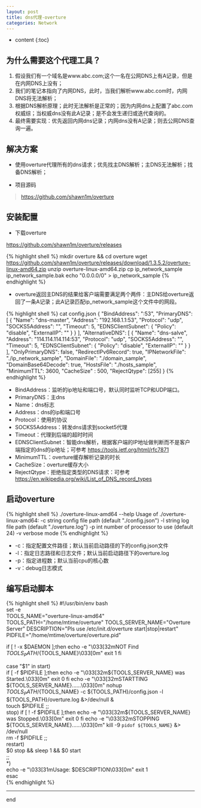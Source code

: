 ```yaml
---
layout: post
title: dns代理-overture
categories: Network
---
```



* content
{:toc}


## 为什么需要这个代理工具？

1. 假设我们有一个域名是www.abc.com;这个一名在公网DNS上有A记录，但是在内网DNS上没有；
2. 我们的笔记本指向了内网DNS，此时，当我们解析www.abc.com时，内网DNS将无法解析；
3. 根据DNS解析原理；此时无法解析是正常的；因为内网dns上配置了abc.com权威综；当权威dns没有此A记录；是不会发生递归或迭代查询的。
4. 最终需要实现：优先返回内网dns记录；内网dns没有A记录；则去公网DNS查询一遍。

## 解决方案

* 使用overture代理所有的dns请求；优先找主DNS解析；主DNS无法解析；找备DNS解析；


* 项目源码

> https://github.com/shawn1m/overture


## 安装配置

* 下载overture

https://github.com/shawn1m/overture/releases


{% highlight shell %}
mkdir overture && cd overture
wget https://github.com/shawn1m/overture/releases/download/1.3.5.2/overture-linux-amd64.zip
unzip overture-linux-amd64.zip
cp ip_network_sample ip_network_sample.bak
echo "0.0.0.0/0" > ip_network_sample
{% endhighlight %}

* overture返回主DNS的结果给客户端需要满足两个两件：主DNS给overture返回了一条A记录；此A记录匹配ip_network_sample这个文件中的网段。


{% highlight shell %}
cat config.json
{
  "BindAddress": ":53",
  "PrimaryDNS": [
    {
      "Name": "dns-master",
      "Address": "192.168.1.1:53",
      "Protocol": "udp",
      "SOCKS5Address": "",
      "Timeout": 5,
      "EDNSClientSubnet": {
        "Policy": "disable",
        "ExternalIP": ""
      }
    }
  ],
  "AlternativeDNS": [
    {
      "Name": "dns-salve",
      "Address": "114.114.114.114:53",
      "Protocol": "udp",
      "SOCKS5Address": "",
      "Timeout": 5,
      "EDNSClientSubnet": {
        "Policy": "disable",
        "ExternalIP": ""
      }
    }
  ],
  "OnlyPrimaryDNS": false,
  "RedirectIPv6Record": true,
  "IPNetworkFile": "./ip_network_sample",
  "DomainFile": "./domain_sample",
  "DomainBase64Decode": true,
  "HostsFile": "./hosts_sample",
  "MinimumTTL": 3600,
  "CacheSize" : 500,
  "RejectQtype": [255]
}
{% endhighlight %}


- BindAddress：监听的ip地址和端口号，默认同时监听TCP和UDP端口。
- PrimaryDNS：主dns
- Name：dns标志
- Address：dns的ip和端口号
- Protocol：使用的协议
- SOCKS5Address：转发dns请求到socket5代理
- Timeout：代理到后端的超时时间
- EDNSClientSubnet：智能dns解析，根据客户端的IP地址做判断而不是客户端指定的dns的ip地址；可参考 https://tools.ietf.org/html/rfc7871
- MinimumTTL：overture缓存解析记录的时长
- CacheSize：overture缓存大小
- RejectQtype：拒绝指定类型的DNS请求：可参考 https://en.wikipedia.org/wiki/List_of_DNS_record_types

## 启动overture

{% highlight shell %}
./overture-linux-amd64 --help
Usage of ./overture-linux-amd64:
  -c string
        config file path (default "./config.json")
  -l string
        log file path (default "./overture.log")
  -p int
        number of processor to use (default 24)
  -v    verbose mode
{% endhighlight %}

* -c：指定配置文件路径；默认当前启动路径的下的config.json文件
* -l：指定日志路径和日志文件；默认当前启动路径下的overture.log
* -p：指定进程数；默认当前cpu的核心数
* -v：debug日志模式

## 编写启动脚本

{% highlight shell %}
#!/usr/bin/env bash   
set -e   
TOOLS_NAME="overture-linux-amd64"
TOOLS_PATH="/home/mtime/overture"
TOOLS_SERVER_NAME="Overture Server" 
DESCRIPTION="Pls use /etc/init.d/overture start|stop|restart"
PIDFILE="/home/mtime/overture/overture.pid"

if [ ! -x $DAEMON ];then
    echo -e "\033[32mNOT Find ${TOOLS_PATH}/${TOOLS_NAME}\033[0m"
    exit 1
fi   

case "$1" in 
  start)   
         if [ -f $PIDFILE ];then
            echo -e "\033[32m${TOOLS_SERVER_NAME} was Started.\033[0m"
            exit 0
         fi
         echo -e "\033[32mSTARTTING ${TOOLS_SERVER_NAME}......\033[0m"
         nohup ${TOOLS_PATH}/${TOOLS_NAME} -c ${TOOLS_PATH}/config.json -l ${TOOLS_PATH}/overture.log &>/dev/null &  
         touch $PIDFILE
         ;;   
   stop) 
         if [ ! -f $PIDFILE ];then
            echo -e "\033[32m${TOOLS_SERVER_NAME} was Stopped.\033[0m"
            exit 0
         fi
         echo -e "\033[32mSTOPPING ${TOOLS_SERVER_NAME}......\033[0m"
         kill -9 `pidof ${TOOLS_NAME}` &> /dev/null   
         rm -f $PIDFILE
         ;;   
   restart)   
         $0 stop && sleep 1 && $0 start   
         ;;   
   *)   
         echo -e "\033[31mUsage: $DESCRIPTION\033[0m"
         exit 1   
esac   
{% endhighlight %}

-------------------

end

